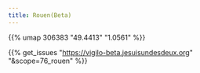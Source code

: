 ```yaml
---
title: Rouen(Beta)
---
```



{{% umap 306383 "49.4413" "1.0561" %}}

{{% get_issues "https://vigilo-beta.jesuisundesdeux.org" "&scope=76_rouen" %}}
